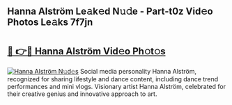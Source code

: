 ## Hanna Alström Le𝚊k𝚎d N𝚞𝚍e - Part-t0z Vid𝚎o Photos Le𝚊ks 7f7jn

# <h2><a href="http://fbeyfdz.evod.top/?m=Hanna+Alstr%c3%b6m">🔗 👉🔴 Hanna Alström Vid𝚎o Ph𝚘t𝚘s</a></h2>

[![Hanna Alström N𝚞d𝚎s](https://i.imgur.com/8V9OHl7.gif)](http://fbeyfdz.evod.top/?m=Hanna+Alstr%c3%b6m)
Social media personality Hanna Alström, recognized for sharing lifestyle and dance content, including dance trend performances and mini vlogs. Visionary artist Hanna Alström, celebrated for their creative genius and innovative approach to art. 
